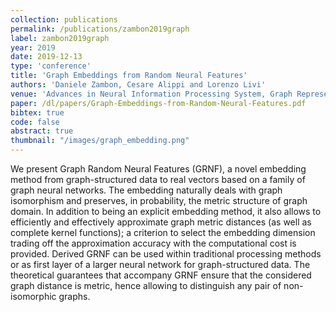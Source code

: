 ```yaml
---
collection: publications
permalink: /publications/zambon2019graph
label: zambon2019graph
year: 2019
date: 2019-12-13
type: 'conference'
title: 'Graph Embeddings from Random Neural Features'
authors: 'Daniele Zambon, Cesare Alippi and Lorenzo Livi'
venue: 'Advances in Neural Information Processing System, Graph Representation Learning Workshop'
paper: /dl/papers/Graph-Embeddings-from-Random-Neural-Features.pdf
bibtex: true
code: false
abstract: true
thumbnail: "/images/graph_embedding.png"
---
```

We present Graph Random Neural Features (GRNF), a novel embedding method from graph-structured data to real vectors based on a family of graph neural networks. The embedding naturally deals with graph isomorphism and preserves, in probability, the metric structure of graph domain.
In addition to being an explicit embedding method, it also allows to efficiently and effectively approximate graph metric distances (as well as complete kernel functions); a criterion to select the embedding dimension trading off the approximation accuracy with the computational cost is provided.
Derived GRNF can be used within traditional processing methods or as first layer of a larger neural network for graph-structured data.
The theoretical guarantees that accompany GRNF ensure that the considered graph distance is metric, hence allowing to distinguish any pair of non-isomorphic graphs. 
